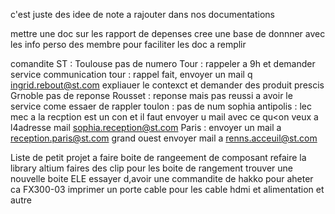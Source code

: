 c'est juste des idee de note a rajouter dans nos documentations

mettre une doc sur les rapport de depenses
cree une base de donnner avec les info perso des membre pour faciliter les doc a remplir


comandite ST :
Toulouse pas de numero
Tour : rappeler a 9h et demander service communication
tour : rappel fait, envoyer un mail q ingrid.rebout@st.com expliauer le contexct  et demander des produit prescis
Grnoble pas de reponse
Rousset : reponse mais pas reussi a avoir le service come essaer de rappler
toulon : pas de num
sophia antipolis : lec mec a la recption est un con et il faut envoyer u mail avec ce qu<on veux a l4adresse mail sophia.reception@st.com
Paris : envoyer un mail a reception.paris@st.com
grand ouest envoyer mail a renns.acceuil@st.com


Liste de petit projet a faire
boite de rangeement de composant
refaire la library altium
faires des clip pour les boite de rangement
trouver une nouvelle boite ELE
essayer d,avoir une commandite de hakko pour aheter ca FX300-03
imprimer un porte cable pour les cable hdmi et alimentation et autre

